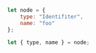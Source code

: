 
```javascript



let node = {
    type: "Identifiter",
    name: "foo"
};

let { type, name } = node;



```

